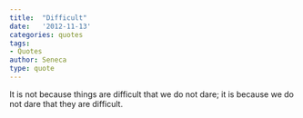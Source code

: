 ```yaml
---
title:  "Difficult"
date:   '2012-11-13'
categories: quotes
tags:
- Quotes
author: Seneca
type: quote
---
```


It is not because things are difficult that we do not dare; it is because we do not dare that they are difficult.
